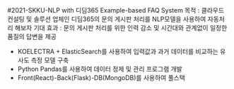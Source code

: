 #2021-SKKU-NLP with 디딤365
Example-based FAQ System
목적 : 클라우드 컨설팅 및 솔루션 업체인 디딤365의 문의 게시판 처리를 NLP모델을 사용하여 자동처리 해보자
기대 효과 : 문의 게시판 처리를 위한 인력 감소 및 시간대와 관계없이 일정한 품질의 답변을 제공
* KOELECTRA + ElasticSearch를 사용하여 입력값과 과거 데이터를 비교하는 유사도 측정 모델 구축
* Python Pandas를 사용하여 데이터 정제 및 관리 프로그램 개발
* Front(React)-Back(Flask)-DB(MongoDB)를 사용하여 풀스택 
